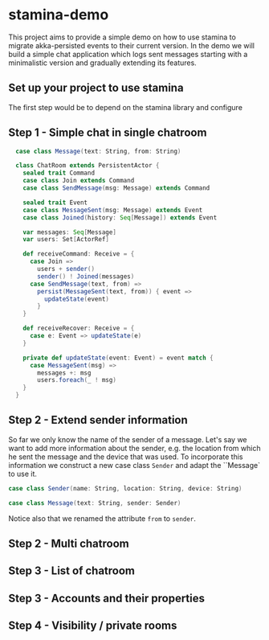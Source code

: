 # stamina-demo

This project aims to provide a simple demo on how to use stamina to migrate akka-persisted events to their current version. In the demo we will build a simple chat application which logs sent messages starting with a minimalistic version and gradually extending its features. 

## Set up your project to use stamina

The first step would be to depend on the stamina library and configure 

## Step 1 - Simple chat in single chatroom

```scala
  case class Message(text: String, from: String)

  class ChatRoom extends PersistentActor {
    sealed trait Command
    case class Join extends Command
    case class SendMessage(msg: Message) extends Command

    sealed trait Event
    case class MessageSent(msg: Message) extends Event
    case class Joined(history: Seq[Message]) extends Event

    var messages: Seq[Message]
    var users: Set[ActorRef]

    def receiveCommand: Receive = {
      case Join =>
        users + sender()
        sender() ! Joined(messages)
      case SendMessage(text, from) =>
        persist(MessageSent(text, from)) { event =>
          updateState(event)
        }
    }

    def receiveRecover: Receive = {
      case e: Event => updateState(e)
    }

    private def updateState(event: Event) = event match {
      case MessageSent(msg) => 
        messages +: msg
        users.foreach(_ ! msg)
    }
  } 

```

## Step 2 - Extend sender information

So far we only know the name of the sender of a message. Let's say we want to add more information about the sender, e.g. the location from which he sent the message and the device that was used. To incorporate this information we construct a new case class `Sender` and adapt the ``Message` to use it. 

```scala
case class Sender(name: String, location: String, device: String)

case class Message(text: String, sender: Sender)
```

Notice also that we renamed the attribute `from` to `sender`.

## Step 2 - Multi chatroom

## Step 3 - List of chatroom

## Step 3 - Accounts and their properties

## Step 4 - Visibility / private rooms
